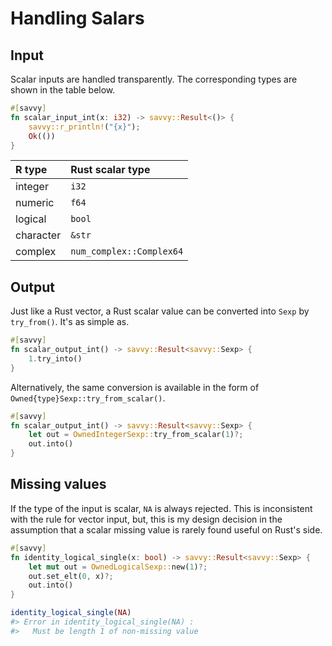 # Handling Salars

## Input

Scalar inputs are handled transparently. The corresponding types are shown in
the table below.

```rust
#[savvy]
fn scalar_input_int(x: i32) -> savvy::Result<()> {
    savvy::r_println!("{x}");
    Ok(())
}
```

| R type     | Rust scalar type   |
|:-----------|:-------------------|
| integer    | `i32`              |
| numeric    | `f64`              |
| logical    | `bool`             |
| character  | `&str`             |
| complex    | `num_complex::Complex64` |

## Output

Just like a Rust vector, a Rust scalar value can be converted into `Sexp` by
`try_from()`. It's as simple as.

```rust
#[savvy]
fn scalar_output_int() -> savvy::Result<savvy::Sexp> {
    1.try_into()
}
```

Alternatively, the same conversion is available in the form of
`Owned{type}Sexp::try_from_scalar()`.

```rust
#[savvy]
fn scalar_output_int() -> savvy::Result<savvy::Sexp> {
    let out = OwnedIntegerSexp::try_from_scalar(1)?;
    out.into()
}
```

## Missing values

If the type of the input is scalar, `NA` is always rejected. This is
inconsistent with the rule for vector input, but, this is my design decision in
the assumption that a scalar missing value is rarely found useful on Rust's
side.

```rust
#[savvy]
fn identity_logical_single(x: bool) -> savvy::Result<savvy::Sexp> {
    let mut out = OwnedLogicalSexp::new(1)?;
    out.set_elt(0, x)?;
    out.into()
}
```

```r
identity_logical_single(NA)
#> Error in identity_logical_single(NA) : 
#>   Must be length 1 of non-missing value
```
